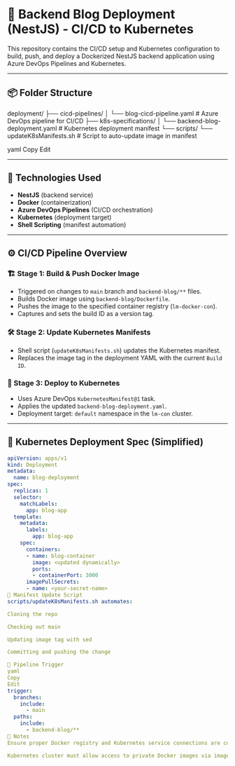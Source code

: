 # 🚀 Backend Blog Deployment (NestJS) - CI/CD to Kubernetes

This repository contains the CI/CD setup and Kubernetes configuration to build, push, and deploy a Dockerized NestJS backend application using Azure DevOps Pipelines and Kubernetes.

---

## 📦 Folder Structure

deployment/ ├── cicd-pipelines/ │ └── blog-cicd-pipeline.yaml # Azure DevOps pipeline for CI/CD ├── k8s-specifications/ │ └── backend-blog-deployment.yaml # Kubernetes deployment manifest └── scripts/ └── updateK8sManifests.sh # Script to auto-update image in manifest

yaml
Copy
Edit

---

## 🔧 Technologies Used

- **NestJS** (backend service)
- **Docker** (containerization)
- **Azure DevOps Pipelines** (CI/CD orchestration)
- **Kubernetes** (deployment target)
- **Shell Scripting** (manifest automation)

---

## ⚙️ CI/CD Pipeline Overview

### 🏗️ Stage 1: Build & Push Docker Image

- Triggered on changes to `main` branch and `backend-blog/**` files.
- Builds Docker image using `backend-blog/Dockerfile`.
- Pushes the image to the specified container registry (`lm-docker-con`).
- Captures and sets the build ID as a version tag.

### 🛠️ Stage 2: Update Kubernetes Manifests

- Shell script (`updateK8sManifests.sh`) updates the Kubernetes manifest.
- Replaces the image tag in the deployment YAML with the current `Build ID`.

### 🚀 Stage 3: Deploy to Kubernetes

- Uses Azure DevOps `KubernetesManifest@1` task.
- Applies the updated `backend-blog-deployment.yaml`.
- Deployment target: `default` namespace in the `lm-con` cluster.

---

## 📄 Kubernetes Deployment Spec (Simplified)

```yaml
apiVersion: apps/v1
kind: Deployment
metadata:
  name: blog-deployment
spec:
  replicas: 1
  selector:
    matchLabels:
      app: blog-app
  template:
    metadata:
      labels:
        app: blog-app
    spec:
      containers:
      - name: blog-container
        image: <updated dynamically>
        ports:
        - containerPort: 3000
      imagePullSecrets:
      - name: <your-secret-name>
🐚 Manifest Update Script
scripts/updateK8sManifests.sh automates:

Cloning the repo

Checking out main

Updating image tag with sed

Committing and pushing the change

🧪 Pipeline Trigger
yaml
Copy
Edit
trigger:
  branches:
    include:
      - main
  paths:
    include:
      - backend-blog/**
📌 Notes
Ensure proper Docker registry and Kubernetes service connections are configured in Azure DevOps (lm-docker-con and lm-con).

Kubernetes cluster must allow access to private Docker images via imagePullSecrets.